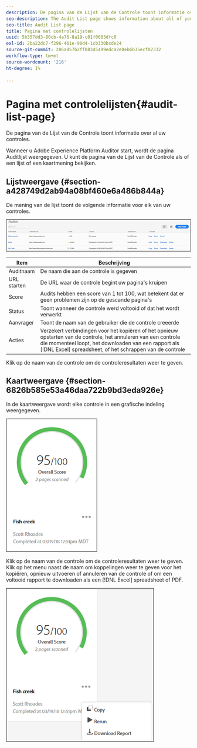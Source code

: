 ```yaml
---
description: De pagina van de Lijst van de Controle toont informatie over al uw controles.
seo-description: The Audit List page shows information about all of your audits.
seo-title: Audit List page
title: Pagina met controlelijsten
uuid: 5b357dd3-80cb-4a76-8a19-c01f0603dfc0
exl-id: 2ba22dc7-f296-461e-90d4-1cb330bcde24
source-git-commit: 286a857b2ff08345499edca2e0eb6b35ecf02332
workflow-type: tm+mt
source-wordcount: '216'
ht-degree: 1%

---
```


# Pagina met controlelijsten{#audit-list-page}

De pagina van de Lijst van de Controle toont informatie over al uw controles.

Wanneer u Adobe Experience Platform Auditor start, wordt de pagina Auditlijst weergegeven. U kunt de pagina van de Lijst van de Controle als of een lijst of een kaartmening bekijken.

## Lijstweergave {#section-a428749d2ab94a08bf460e6a486b844a}

De mening van de lijst toont de volgende informatie voor elk van uw controles.

![](assets/audit-list.png)

| Item | Beschrijving |
|---|---|
| Auditnaam | De naam die aan de controle is gegeven |
| URL starten | De URL waar de controle begint uw pagina&#39;s kruipen |
| Score | Audits hebben een score van 1 tot 100, wat betekent dat er geen problemen zijn op de gescande pagina&#39;s |
| Status | Toont wanneer de controle werd voltooid of dat het wordt verwerkt |
| Aanvrager | Toont de naam van de gebruiker die de controle creeerde |
| Acties | Verzekert verbindingen voor het kopiëren of het opnieuw opstarten van de controle, het annuleren van een controle die momenteel loopt, het downloaden van een rapport als [!DNL Excel] spreadsheet, of het schrappen van de controle |

Klik op de naam van de controle om de controleresultaten weer te geven.

## Kaartweergave {#section-6826b585e53a46daa722b9bd3eda926e}

In de kaartweergave wordt elke controle in een grafische indeling weergegeven.

![](assets/card.png)

Klik op de naam van de controle om de controleresultaten weer te geven. Klik op het menu naast de naam om koppelingen weer te geven voor het kopiëren, opnieuw uitvoeren of annuleren van de controle of om een voltooid rapport te downloaden als een [!DNL Excel] spreadsheet of PDF.

![](assets/card-menu.png)
